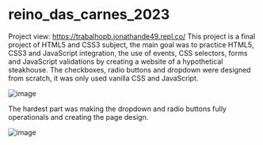# reino_das_carnes_2023
Project view: https://trabalhopb.jonathande49.repl.co/
This project is a final project of HTML5 and CSS3 subject, the main goal was to practice HTML5, CSS3 and JavaScript integration, the use of events, CSS selectors, forms and JavaScript validations by creating a website of a hypothetical steakhouse. 
The checkboxes, radio buttons and dropdown were designed from scratch, it was only used vanilla CSS and JavaScript.

![image](https://github.com/johnscottini/reino_das_carnes_2023/assets/48408986/f331c959-4097-4cfb-9ce6-ecf6dd44a4ee)


The hardest part was making the dropdown and radio buttons fully operationals and creating the page design.

![image](https://github.com/johnscottini/reino_das_carnes_2023/assets/48408986/872ddeb1-4ea6-42ac-9d5c-409956504592)
